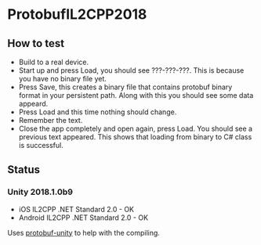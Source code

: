 # ProtobufIL2CPP2018

## How to test

- Build to a real device.
- Start up and press Load, you should see ???-???-???. This is because you have no binary file yet.
- Press Save, this creates a binary file that contains protobuf binary format in your persistent path. Along with this you should see some data appeard.
- Press Load and this time nothing should change.
- Remember the text.
- Close the app completely and open again, press Load. You should see a previous text appeared. This shows that loading from binary to C# class is successful.

## Status

### Unity 2018.1.0b9
- iOS IL2CPP .NET Standard 2.0 - OK
- Android IL2CPP .NET Standard 2.0 - OK

Uses [protobuf-unity](https://github.com/5argon/protobuf-unity) to help with the compiling.
